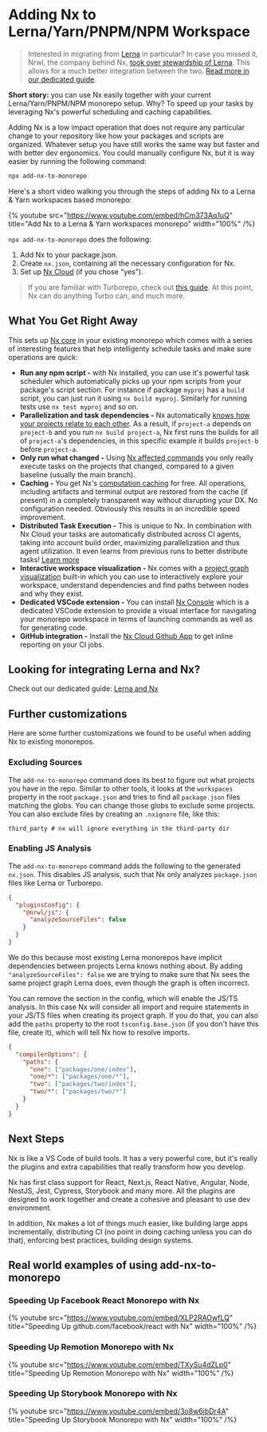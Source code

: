 # Adding Nx to Lerna/Yarn/PNPM/NPM Workspace

> Interested in migrating from [Lerna](https://github.com/lerna/lerna) in particular? In case you missed it, Nrwl, the company behind Nx, [took over stewardship of Lerna](https://blog.nrwl.io/lerna-is-dead-long-live-lerna-61259f97dbd9). This allows for a much better integration between the two. [Read more in our dedicated guide](/guides/lerna-and-nx).

**Short story:** you can use Nx easily together with your current Lerna/Yarn/PNPM/NPM monorepo setup. Why? To speed up your tasks by leveraging Nx's powerful scheduling and caching capabilities.

Adding Nx is a low impact operation that does not require any particular change to your repository like how your packages and scripts are organized. Whatever setup you have still works the same way but faster and with better dev ergonomics. You could manually configure Nx, but it is way easier by running the following command:

```bash
npx add-nx-to-monorepo
```

Here's a short video walking you through the steps of adding Nx to a Lerna & Yarn workspaces based monorepo:

{% youtube
src="https://www.youtube.com/embed/hCm373Aq1uQ"
title="Add Nx to a Lerna & Yarn workspaces monorepo"
width="100%" /%}

`npx add-nx-to-monorepo` does the following:

1. Add Nx to your package.json.
2. Create `nx.json`, containing all the necessary configuration for Nx.
3. Set up [Nx Cloud](https://nx.app) (if you chose "yes").

> If you are familiar with Turborepo, check out [this guide](/guides/turbo-and-nx). At this point, Nx can do anything Turbo can, and much more.

## What You Get Right Away

This sets up [Nx core](/getting-started/nx-core) in your existing monorepo which comes with a series of interesting features that help intelligenty schedule tasks and make sure operations are quick:

- **Run any npm script -** with Nx installed, you can use it's powerful task scheduler which automatically picks up your npm scripts from your package's script section. For instance if package `myproj` has a `build` script, you can just run it using `nx build myproj`. Similarly for running tests use `nx test myproj` and so on.
- **Parallelization and task dependencies -** Nx automatically [knows how your projects relate to each other](/structure/dependency-graph). As a result, if `project-a` depends on `project-b` and you run `nx build project-a`, Nx first runs the builds for all of `project-a`'s dependencies, in this specific example it builds `project-b` before `project-a`.
- **Only run what changed -** Using [Nx affected commands](/using-nx/affected) you only really execute tasks on the projects that changed, compared to a given baseline (usually the main branch).
- **Caching -** You get Nx's [computation caching](/using-nx/caching) for free. All operations, including artifacts and terminal output are restored from the cache (if present) in a completely transparent way without disrupting your DX. No configuration needed. Obviously this results in an incredible speed improvement.
- **Distributed Task Execution -** This is unique to Nx. In combination with Nx Cloud your tasks are automatically distributed across CI agents, taking into account build order, maximizing parallelization and thus agent utilization. It even learns from previous runs to better distribute tasks! [Learn more](/using-nx/dte)
- **Interactive workspace visualization -** Nx comes with a [project graph visualization](/structure/dependency-graph) built-in which you can use to interactively explore your workspace, understand dependencies and find paths between nodes and why they exist.
- **Dedicated VSCode extension -** You can install [Nx Console](/using-nx/console) which is a dedicated VSCode extension to provide a visual interface for navigating your monorepo workspace in terms of launching commands as well as for generating code.
- **GitHub integration -** Install the [Nx Cloud Github App](https://github.com/apps/nx-cloud) to get inline reporting on your CI jobs.

## Looking for integrating Lerna and Nx?

Check out our dedicated guide: [Lerna and Nx](/guides/lerna-and-nx)

## Further customizations

Here are some further customizations we found to be useful when adding Nx to existing monorepos.

### Excluding Sources

The `add-nx-to-monorepo` command does its best to figure out what projects you have in the repo. Similar to other tools, it looks at the `workspaces` property in the root `package.json` and tries to find all `package.json` files matching the globs. You can change those globs to exclude some projects. You can also exclude files by creating an `.nxignore` file, like this:

```text
third_party # nx will ignore everything in the third-party dir
```

### Enabling JS Analysis

The `add-nx-to-monorepo` command adds the following to the generated `nx.json`. This disables JS analysis, such that Nx only analyzes `package.json` files like Lerna or Turborepo.

```json
{
  "pluginsConfig": {
    "@nrwl/js": {
      "analyzeSourceFiles": false
    }
  }
}
```

We do this because most existing Lerna monorepos have implicit dependencies between projects Lerna knows nothing about. By adding `"analyzeSourceFiles": false` we are trying to make sure that Nx sees the same project graph Lerna does, even though the graph is often incorrect.

You can remove the section in the config, which will enable the JS/TS analysis. In this case Nx will consider all import and require statements in your JS/TS files when creating its project graph. If you do that, you can also add the `paths` property to the root `tsconfig.base.json` (if you don't have this file, create it), which will tell Nx how to resolve imports.

```json
{
  "compilerOptions": {
    "paths": {
      "one": ["packages/one/index"],
      "one/*": ["packages/one/*"],
      "two": ["packages/two/index"],
      "two/*": ["packages/two/*"]
    }
  }
}
```

## Next Steps

Nx is like a VS Code of build tools. It has a very powerful core, but it's really the plugins and extra capabilities that really transform how you develop.

Nx has first class support for React, Next.js, React Native, Angular, Node, NestJS, Jest, Cypress, Storybook and many more. All the plugins are designed to work together and create a cohesive and pleasant to use dev environment.

In addition, Nx makes a lot of things much easier, like building large apps incrementally, distributing CI (no point in doing caching unless you can do that), enforcing best practices, building design systems.

## Real world examples of using add-nx-to-monorepo

### Speeding Up Facebook React Monorepo with Nx

{% youtube
src="https://www.youtube.com/embed/XLP2RAOwfLQ"
title="Speeding Up github.com/facebook/react with Nx"
width="100%" /%}

### Speeding Up Remotion Monorepo with Nx

{% youtube
src="https://www.youtube.com/embed/TXySu4dZLp0"
title="Speeding Up Remotion Monorepo with Nx"
width="100%" /%}

### Speeding Up Storybook Monorepo with Nx

{% youtube
src="https://www.youtube.com/embed/3o8w6jbDr4A"
title="Speeding Up Storybook Monorepo with Nx"
width="100%" /%}
